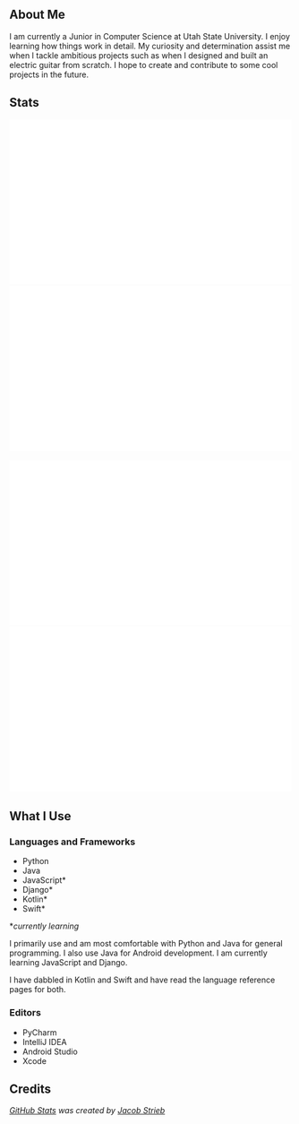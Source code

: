 ## About Me

I am currently a Junior in Computer Science at Utah State University. I enjoy learning how things work in detail. My
curiosity and determination assist me when I tackle ambitious projects such as when I designed and built an electric
guitar from scratch. I hope to create and contribute to some cool projects in the future.


## Stats

![](https://raw.githubusercontent.com/joshua-hales/github-stats/master/generated/overview.svg#gh-dark-mode-only)
![](https://raw.githubusercontent.com/joshua-hales/github-stats/master/generated/languages.svg#gh-dark-mode-only)

![](https://raw.githubusercontent.com/joshua-hales/github-stats/master/generated/overview.svg#gh-light-mode-only)
![](https://raw.githubusercontent.com/joshua-hales/github-stats/master/generated/languages.svg#gh-light-mode-only)


## What I Use

### Languages and Frameworks

* Python
* Java
* JavaScript*
* Django*
* Kotlin*
* Swift*

**currently learning*

I primarily use and am most comfortable with Python and Java for general programming. I also use Java for Android
development. I am currently learning JavaScript and Django.

I have dabbled in Kotlin and Swift and have read the language reference pages for both.


### Editors

* PyCharm
* IntelliJ IDEA
* Android Studio
* Xcode


## Credits

*[GitHub Stats](https://github.com/jstrieb/github-stats) was created by [Jacob Strieb](https://github.com/jstrieb)*
